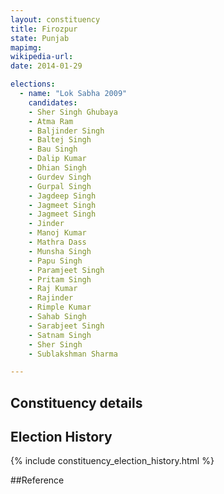 ```yaml
---
layout: constituency
title: Firozpur
state: Punjab
mapimg: 
wikipedia-url: 
date: 2014-01-29

elections: 
  - name: "Lok Sabha 2009"
    candidates: 
    - Sher Singh Ghubaya 
    - Atma Ram 
    - Baljinder Singh 
    - Baltej Singh 
    - Bau Singh 
    - Dalip Kumar 
    - Dhian Singh 
    - Gurdev Singh 
    - Gurpal Singh 
    - Jagdeep Singh 
    - Jagmeet Singh 
    - Jagmeet Singh 
    - Jinder 
    - Manoj Kumar 
    - Mathra Dass 
    - Munsha Singh 
    - Papu Singh 
    - Paramjeet Singh 
    - Pritam Singh 
    - Raj Kumar 
    - Rajinder 
    - Rimple Kumar 
    - Sahab Singh 
    - Sarabjeet Singh 
    - Satnam Singh 
    - Sher Singh 
    - Sublakshman Sharma 

---
```

## Constituency details


## Election History
{% include constituency_election_history.html %}

##Reference
